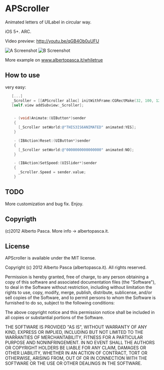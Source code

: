# APScroller

Animated letters of UILabel in circular way.

iOS 5+. ARC.

Video preview: http://youtu.be/qGB4Ob0uUFU

![A Screenshot](https://raw.github.com/elpsk/APScroller/master/A.png "A")
![B Screenshot](https://raw.github.com/elpsk/APScroller/master/B.png "B")

More example on www.albertopasca.it/whiletrue


## How to use

very easy:

``` objective-c
   [...]
   _Scroller = [[APScroller alloc] initWithFrame:CGRectMake(32, 100, 12 * MAXSCROLL, 50)];
   [self.view addSubview:_Scroller];


	- (void)Animate:(UIButton*)sender
	{
	  [_Scroller setWorld:@"THIS3IS6ANIMATED" animated:YES];
	}

	- (IBAction)Reset:(UIButton*)sender
	{
	  [_Scroller setWorld:@"0000000000000000" animated:NO];
	}

	- (IBAction)SetSpeed:(UISlider*)sender
	{
	  _Scroller.Speed = sender.value;
	}
```

## TODO

More customization and bug fix. Enjoy.

## Copyrigth

(c)2012 Alberto Pasca. More info -> albertopasca.it.

## License

APScroller is available under the MIT license.

Copyright (c) 2012 Alberto Pasca (albertopasca.it). All rights reserved.

Permission is hereby granted, free of charge, to any person obtaining a copy of this software and associated documentation files (the "Software"), to deal in the Software without restriction, including without limitation the rights to use, copy, modify, merge, publish, distribute, sublicense, and/or sell copies of the Software, and to permit persons to whom the Software is furnished to do so, subject to the following conditions:

The above copyright notice and this permission notice shall be included in all copies or substantial portions of the Software.

THE SOFTWARE IS PROVIDED "AS IS", WITHOUT WARRANTY OF ANY KIND, EXPRESS OR IMPLIED, INCLUDING BUT NOT LIMITED TO THE WARRANTIES OF MERCHANTABILITY, FITNESS FOR A PARTICULAR PURPOSE AND NONINFRINGEMENT. IN NO EVENT SHALL THE AUTHORS OR COPYRIGHT HOLDERS BE LIABLE FOR ANY CLAIM, DAMAGES OR OTHER LIABILITY, WHETHER IN AN ACTION OF CONTRACT, TORT OR OTHERWISE, ARISING FROM, OUT OF OR IN CONNECTION WITH THE SOFTWARE OR THE USE OR OTHER DEALINGS IN THE SOFTWARE.
